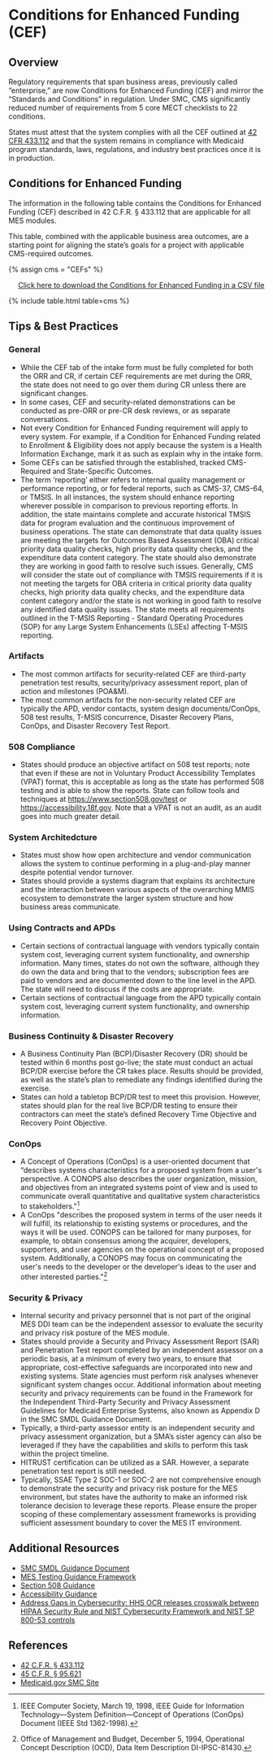 # Conditions for Enhanced Funding (CEF)

## Overview
Regulatory requirements that span business areas, previously called “enterprise,” are now Conditions for Enhanced Funding (CEF) and mirror the “Standards and Conditions” in regulation. Under SMC, CMS significantly reduced number of requirements from 5 core MECT checklists to 22 conditions. 

States must attest that the system complies with all the CEF outlined at [42 CFR 433.112](https://www.ecfr.gov/current/title-42/chapter-IV/subchapter-C/part-433/subpart-C/section-433.112) and that the system remains in compliance with Medicaid program standards, laws, regulations, and industry best practices once it is in production.

## Conditions for Enhanced Funding
The information in the following table contains the Conditions for Enhanced Funding (CEF) described in 42 C.F.R. § 433.112 that are applicable for all MES modules.

This table, combined with the applicable business area outcomes, are a starting point for aligning the state’s goals for a project with applicable CMS-required outcomes.

{% assign cms = "CEFs" %}

<div align="right" class="ds-u-margin-bottom--2">
  <a href="https://raw.githubusercontent.com/CMSgov/CMCS-DSG-DSS-Certification-Staging/CEF/_data/CEFs.csv" download>Click here to download the Conditions for Enhanced Funding in a CSV file</a>
</div>

{% include table.html table=cms %}

## Tips & Best Practices

### General
-	While the CEF tab of the intake form must be fully completed for both the ORR and CR, if certain CEF requirements are met during the ORR, the state does not need to go over them during CR unless there are significant changes. 
-	In some cases, CEF and security-related demonstrations can be conducted as pre-ORR or pre-CR desk reviews, or as separate conversations.
-	Not every Condition for Enhanced Funding requirement will apply to every system. For example, if a Condition for Enhanced Funding related to Enrollment & Eligibility does not apply because the system is a Health Information Exchange, mark it as such as explain why in the intake form.
-	Some CEFs can be satisfied through the established, tracked CMS-Required and State-Specific Outcomes.
-	The term ‘reporting’ either refers to internal quality management or performance reporting, or for federal reports, such as CMS-37, CMS-64, or TMSIS. In all instances, the system should enhance reporting wherever possible in comparison to previous reporting efforts. In addition, the state maintains complete and accurate historical TMSIS data for program evaluation and the continuous improvement of business operations.  The state can demonstrate that data quality issues are meeting the targets for Outcomes Based Assessment (OBA) critical priority data quality checks, high priority data quality checks, and the expenditure data content category. The state should also demonstrate they are working in good faith to resolve such issues. Generally, CMS will consider the state out of compliance with TMSIS requirements if it is not meeting the targets for OBA criteria in critical priority data quality checks, high priority data quality checks, and the expenditure data content category and/or the state is not working in good faith to resolve any identified data quality issues. The state meets all requirements outlined in the T-MSIS Reporting - Standard Operating Procedures (SOP) for any Large System Enhancements (LSEs) affecting T-MSIS reporting. 

### Artifacts
-	The most common artifacts for security-related CEF are third-party penetration test results, security/privacy assessment report, plan of action and milestones (POA&M).  
-	The most common artifacts for the non-security related CEF are typically the APD, vendor contacts, system design documents/ConOps, 508 test results, T-MSIS concurrence, Disaster Recovery Plans, ConOps, and Disaster Recovery Test Report.

### 508 Compliance
-	States should produce an objective artifact on 508 test reports; note that even if these are not in Voluntary Product Accessibility Templates (VPAT) format, this is acceptable as long as the state has performed 508 testing and is able to show the reports. State can follow tools and techniques at https://www.section508.gov/test or https://accessibility.18f.gov. Note that a VPAT is not an audit, as an audit goes into much greater detail.

### System Architedcture
-	States must show how open architecture and vendor communication allows the system to continue performing in a plug-and-play manner despite potential vendor turnover.
-	States should provide a systems diagram that explains its architecture and the interaction between various aspects of the overarching MMIS ecosystem to demonstrate the larger system structure and how business areas communicate.

### Using Contracts and APDs
-	Certain sections of contractual language with vendors typically contain system cost, leveraging current system functionality, and ownership information. Many times, states do not own the software, although they do own the data and bring that to the vendors; subscription fees are paid to vendors and are documented down to the line level in the APD. The state will need to discuss if the costs are appropriate.
-	Certain sections of contractual language from the APD typically contain system cost, leveraging current system functionality, and ownership information.

### Business Continuity & Disaster Recovery
-	A Business Continuity Plan (BCP)/Disaster Recovery (DR) should be tested within 6 months post go-live; the state must conduct an actual BCP/DR exercise before the CR takes place. Results should be provided, as well as the state’s plan to remediate any findings identified during the exercise.
-	States can hold a tabletop BCP/DR test to meet this provision.  However, states should plan for the real live BCP/DR testing to ensure their contractors can meet the state’s defined Recovery Time Objective and Recovery Point Objective. 

### ConOps
-	A Concept of Operations (ConOps) is a user-oriented document that “describes systems characteristics for a proposed system from a user's perspective. A CONOPS also describes the user organization, mission, and objectives from an integrated systems point of view and is used to communicate overall quantitative and qualitative system characteristics to stakeholders."[^1]
-	A ConOps "describes the proposed system in terms of the user needs it will fulfill, its relationship to existing systems or procedures, and the ways it will be used. CONOPS can be tailored for many purposes, for example, to obtain consensus among the acquirer, developers, supporters, and user agencies on the operational concept of a proposed system. Additionally, a CONOPS may focus on communicating the user's needs to the developer or the developer's ideas to the user and other interested parties."[^2]

### Security & Privacy
-	Internal security and privacy personnel that is not part of the original MES DDI team can be the independent assessor to evaluate the security and privacy risk posture of the MES module.
-	States should provide a Security and Privacy Assessment Report (SAR) and Penetration Test report completed by an independent assessor on a periodic basis, at a minimum of every two years, to ensure that appropriate, cost-effective safeguards are incorporated into new and existing systems. State agencies must perform risk analyses whenever significant system changes occur. Additional information about meeting security and privacy requirements can be found in the Framework for the Independent Third-Party Security and Privacy Assessment Guidelines for Medicaid Enterprise Systems, also known as Appendix D in the SMC SMDL Guidance Document.
-	Typically, a third-party assessor entity is an independent security and privacy assessment organization, but a SMA’s sister agency can also be leveraged if they have the capabilities and skills to perform this task within the project timeline.
-	HITRUST certification can be utilized as a SAR.  However, a separate penetration test report is still needed. 
-	Typically, SSAE Type 2 SOC-1 or SOC-2 are not comprehensive enough to demonstrate the security and privacy risk posture for the MES environment, but states have the authority to make an informed risk tolerance decision to leverage these reports.  Please ensure the proper scoping of these complementary assessment frameworks is providing sufficient assessment boundary to cover the MES IT environment.

## Additional Resources
-	[SMC SMDL Guidance Document](https://www.medicaid.gov/medicaid/data-and-systems/downloads/smc-certification-guidance.pdf)
-	[MES Testing Guidance Framework](https://www.medicaid.gov/medicaid/data-and-systems/downloads/mes-testing-guidance-framework.pdf)
-	[Section 508 Guidance](https://www.section508.gov/test)
-	[Accessibility Guidance](https://accessibility.18f.gov)
-	[Address Gaps in Cybersecurity:  HHS OCR releases crosswalk between HIPAA Security Rule and NIST Cybersecurity Framework and NIST SP 800-53 controls](https://www.hhs.gov/sites/default/files/nist-csf-to-hipaa-security-rule-crosswalk-02-22-2016-final.pdf)

## References
-	[42 C.F.R. § 433.112](https://www.ecfr.gov/current/title-42/chapter-IV/subchapter-C/part-433/subpart-C/section-433.112) 
-	[45 C.F.R. § 95.621](https://www.ecfr.gov/current/title-45/subtitle-A/subchapter-A/part-95/subpart-F/subject-group-ECFR8ea7e78ba47a262/section-95.621)
-	[Medicaid.gov SMC Site](https://www.medicaid.gov/medicaid/data-systems/certification/streamlined-modular-certification/index.html)

[^1]: IEEE Computer Society, March 19, 1998, IEEE Guide for Information Technology—System Definition—Concept of Operations (ConOps) Document (IEEE Std 1362-1998).
[^2]: Office of Management and Budget, December 5, 1994, Operational Concept Description (OCD), Data Item Description DI-IPSC-81430.
